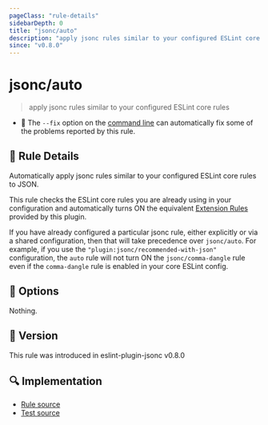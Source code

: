 ```yaml
---
pageClass: "rule-details"
sidebarDepth: 0
title: "jsonc/auto"
description: "apply jsonc rules similar to your configured ESLint core rules"
since: "v0.8.0"
---
```


# jsonc/auto

> apply jsonc rules similar to your configured ESLint core rules

- :wrench: The `--fix` option on the [command line](https://eslint.org/docs/user-guide/command-line-interface#fixing-problems) can automatically fix some of the problems reported by this rule.

## :book: Rule Details

Automatically apply jsonc rules similar to your configured ESLint core rules to JSON.

This rule checks the ESLint core rules you are already using in your configuration and automatically turns ON the equivalent [Extension Rules](./README.md#extension-rules) provided by this plugin.

If you have already configured a particular jsonc rule, either explicitly or via a shared configuration, then that will take precedence over `jsonc/auto`. For example, if you use the `"plugin:jsonc/recommended-with-json"` configuration, the `auto` rule will not turn ON the `jsonc/comma-dangle` rule even if the `comma-dangle` rule is enabled in your core ESLint config.

## :wrench: Options

Nothing.

## :rocket: Version

This rule was introduced in eslint-plugin-jsonc v0.8.0

## :mag: Implementation

- [Rule source](https://github.com/ota-meshi/eslint-plugin-jsonc/blob/master/lib/rules/auto.ts)
- [Test source](https://github.com/ota-meshi/eslint-plugin-jsonc/blob/master/tests/lib/rules/auto.ts)
